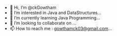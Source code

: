 - 👋 Hi, I’m @ckGowtham
- 👀 I’m interested in Java and DataStructures...
- 🌱 I’m currently learning Java Programming...
- 💞️ I’m looking to collaborate on ...
- 📫 How to reach me : gowthamck03@gmail.com...

<!---
ck0325/ck0325 is a ✨ special ✨ repository because its `README.md` (this file) appears on your GitHub profile.
You can click the Preview link to take a look at your changes.
--->
